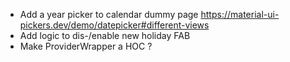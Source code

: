 - Add a year picker to calendar dummy page
    https://material-ui-pickers.dev/demo/datepicker#different-views
- Add logic to dis-/enable new holiday FAB
- Make ProviderWrapper a HOC ?
